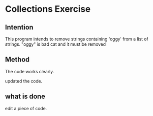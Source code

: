 # Collections Exercise

## Intention

This program intends to remove strings containing 'oggy' from a list of strings.
"oggy" is bad cat and it must be removed

## Method

The code works clearly.

updated the code.

## what is done

edit a piece of code.
